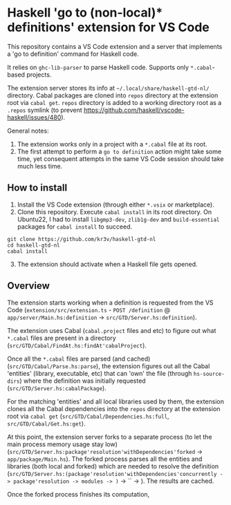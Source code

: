 # Haskell 'go to (non-local)* definitions' extension for VS Code

This repository contains a VS Code extension and a server that implements a 'go to definition' command for Haskell code.

It relies on `ghc-lib-parser` to parse Haskell code. Supports only `*.cabal`-based projects.

The extension server stores its info at `~/.local/share/haskell-gtd-nl/` directory. Cabal packages are cloned into `repos` directory at the extension root via `cabal get`.
`repos` directory is added to a working directory root as a `.repos` symlink (to prevent https://github.com/haskell/vscode-haskell/issues/480).

General notes:
1. The extension works only in a project with a `*.cabal` file at its root.
2. The first attempt to perform a `go to definition` action might take some time, yet consequent attempts in the same VS Code session should take much less time.

## How to install
1. Install the VS Code extension (through either `*.vsix` or marketplace).
2. Clone this repository. Execute `cabal install` in its root directory. On Ubuntu22, I had to install `libgmp3-dev`, `zlib1g-dev` and `build-essential` packages for `cabal install` to succeed.
```shell
git clone https://github.com/kr3v/haskell-gtd-nl
cd haskell-gtd-nl
cabal install
```
3. The extension should activate when a Haskell file gets opened.

## Overview
The extension starts working when a definition is requested from the VS Code (`extension/src/extension.ts` - `POST /definition` @ `app/server/Main.hs:definition` -> `src/GTD/Server.hs:definition`).

The extension uses Cabal (`cabal.project` files and etc) to figure out what `*.cabal` files are present in a directory (`src/GTD/Cabal/FindAt.hs:findAt'cabalProject`).

Once all the `*.cabal` files are parsed (and cached) (`src/GTD/Cabal/Parse.hs:parse`), the extension figures out all the Cabal 'entities' (library, executable, etc) that can 'own' the file (through `hs-source-dirs`) where the definition was initially requested (`src/GTD/Server.hs:cabalPackage`).

For the matching 'entities' and all local libraries used by them, the extension clones all the Cabal dependencies into the `repos` directory at the extension root via `cabal get` (`src/GTD/Cabal/Dependencies.hs:full`, `src/GTD/Cabal/Get.hs:get`).

At this point, the extension server forks to a separate process (to let the main process memory usage stay low) (`src/GTD/Server.hs:package'resolution'withDependencies'forked` -> `app/package/Main.hs`).
The forked process parses all the entities and libraries (both local and forked) which are needed to resolve the definition (`src/GTD/Server.hs:(package'resolution'withDependencies'concurrently -> package'resolution -> modules -> )` -> `` -> ).
The results are cached.

Once the forked process finishes its computation, 

